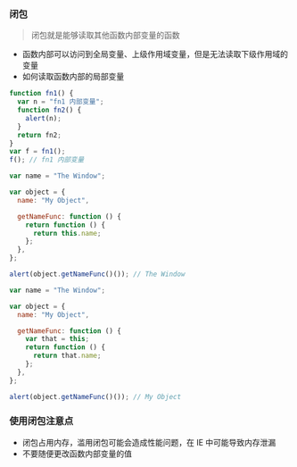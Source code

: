 ### 闭包

> 闭包就是能够读取其他函数内部变量的函数

- 函数内部可以访问到全局变量、上级作用域变量，但是无法读取下级作用域的变量
- 如何读取函数内部的局部变量

```js
function fn1() {
  var n = "fn1 内部变量";
  function fn2() {
    alert(n);
  }
  return fn2;
}
var f = fn1();
f(); // fn1 内部变量
```

```js
var name = "The Window";

var object = {
  name: "My Object",

  getNameFunc: function () {
    return function () {
      return this.name;
    };
  },
};

alert(object.getNameFunc()()); // The Window

var name = "The Window";

var object = {
  name: "My Object",

  getNameFunc: function () {
    var that = this;
    return function () {
      return that.name;
    };
  },
};

alert(object.getNameFunc()()); // My Object
```

### 使用闭包注意点

- 闭包占用内存，滥用闭包可能会造成性能问题，在 IE 中可能导致内存泄漏
- 不要随便更改函数内部变量的值

